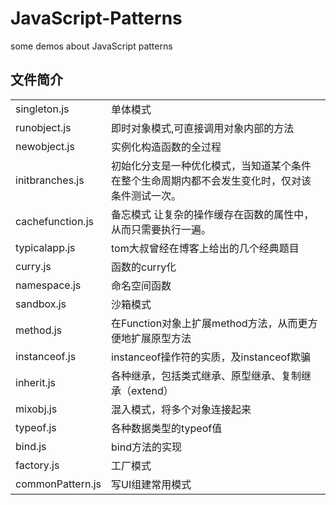 JavaScript-Patterns
===================

some demos about JavaScript patterns

## 文件简介

<table>
	<tr>
		<td>singleton.js</td>
		<td>单体模式</td>
	</tr>
	<tr>
		<td>runobject.js</td>
		<td>即时对象模式,可直接调用对象内部的方法</td>
	</tr>
	<tr>
		<td>newobject.js</td>
		<td>实例化构造函数的全过程</td>
	</tr>
	<tr>
		<td>initbranches.js</td>
		<td>初始化分支是一种优化模式，当知道某个条件在整个生命周期内都不会发生变化时，仅对该条件测试一次。</td>
	</tr>
	<tr>
		<td>cachefunction.js</td>
		<td>备忘模式 让复杂的操作缓存在函数的属性中，从而只需要执行一遍。</td>
	</tr>
	<tr>
		<td>typicalapp.js</td>
		<td>tom大叔曾经在博客上给出的几个经典题目</td>
	</tr>
	<tr>
		<td>curry.js</td>
		<td>函数的curry化</td>
	</tr>
	<tr>
		<td>namespace.js</td>
		<td>命名空间函数</td>
	</tr>
	<tr>
		<td>sandbox.js</td>
		<td>沙箱模式</td>
	</tr>
	<tr>
		<td>method.js</td>
		<td>在Function对象上扩展method方法，从而更方便地扩展原型方法</td>
	</tr>
	<tr>
		<td>instanceof.js</td>
		<td>instanceof操作符的实质，及instanceof欺骗</td>
	</tr>
	<tr>
		<td>inherit.js</td>
		<td>各种继承，包括类式继承、原型继承、复制继承（extend）</td>
	</tr>
	<tr>
		<td>mixobj.js</td>
		<td>混入模式，将多个对象连接起来</td>
	</tr>
	<tr>
		<td>typeof.js</td>
		<td>各种数据类型的typeof值</td>
	</tr>
	<tr>
		<td>bind.js</td>
		<td>bind方法的实现</td>
	</tr>
	<tr>
		<td>factory.js</td>
		<td>工厂模式</td>
	</tr>
	<tr>
		<td>commonPattern.js</td>
		<td>写UI组建常用模式</td>
	</tr>
</table>